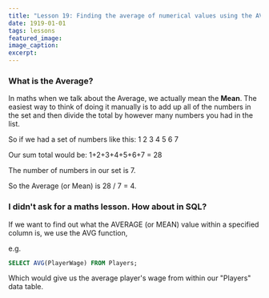 ```yaml
---
title: "Lesson 19: Finding the average of numerical values using the AVG function."
date: 1919-01-01
tags: lessons
featured_image: 
image_caption: 
excerpt: 
---
```

### What is the Average?

In maths when we talk about the Average, we actually mean the **Mean**. The easiest way to think of doing it manually is to add up all of the numbers in the set and then divide the total by however many numbers you had in the list.

So if we had a set of numbers like this: 1 2 3 4 5 6 7

Our sum total would be: 1+2+3+4+5+6+7 = 28

The number of numbers in our set is 7.

So the Average (or Mean) is 28 / 7 = 4.

### I didn't ask for a maths lesson. How about in SQL?

If we want to find out what the AVERAGE (or MEAN) value within a specified column is, we use the AVG function,

e.g. 

```sql
SELECT AVG(PlayerWage) FROM Players;
```

Which would give us the average player's wage from within our "Players" data table.